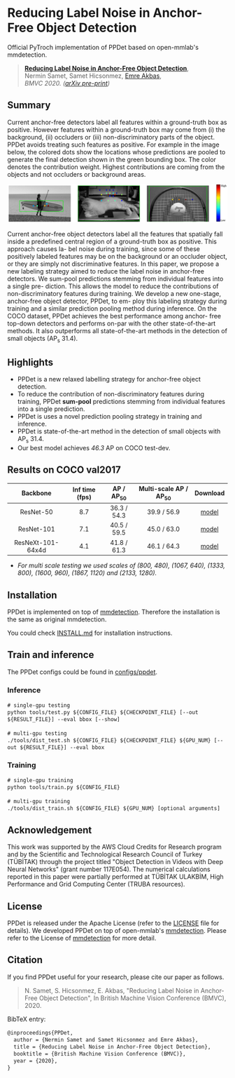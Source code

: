 # Reducing Label Noise in Anchor-Free Object Detection

Official PyTroch implementation of PPDet based on open-mmlab's mmdetection.

> [**Reducing Label Noise in Anchor-Free Object Detection**](https://arxiv.org/abs/2007.02355),            
> Nermin Samet, Samet Hicsonmez, [Emre Akbas](http://user.ceng.metu.edu.tr/~emre/),        
> *BMVC 2020. ([arXiv pre-print](https://arxiv.org/abs/2007.02355))*        

## Summary
Current anchor-free detectors label all features within a ground-truth box as positive. However features within a ground-truth box may come from (i) the background, (ii) occluders or (iii) non-discriminatory parts of the object. PPDet avoids treating such features as positive. For example in the image below, the colored dots show the locations whose predictions are pooled to generate the final detection shown in the green bounding box. The color denotes the contribution weight. Highest contributions are coming from the objects and not occluders or background areas.

<img src="demo/ppdet.png" width="600">

Current anchor-free object detectors label all the features that spatially fall inside a predefined central region of a ground-truth box as positive. This approach causes la- bel noise during training, since some of these positively labeled features may be on the background or an occluder object, or they are simply not discriminative features. In this paper, we propose a new labeling strategy aimed to reduce the label noise in anchor-free detectors. We sum-pool predictions stemming from individual features into a single pre- diction. This allows the model to reduce the contributions of non-discriminatory features during training. We develop a new one-stage, anchor-free object detector, PPDet, to em- ploy this labeling strategy during training and a similar prediction pooling method during inference. On the COCO dataset, PPDet achieves the best performance among anchor- free top-down detectors and performs on-par with the other state-of-the-art methods. It also outperforms all state-of-the-art methods in the detection of small objects (AP<sub>s</sub> 31.4).

## Highlights
- PPDet is a new relaxed labelling strategy for anchor-free object detection.
- To reduce the contribution of non-discriminatory features during training, PPDet **sum-pool** predictions stemming from individual features into a single prediction.
- PPDet is uses a novel prediction pooling strategy in training and inference.
- PPDet is state-of-the-art method in the detection of small objects with AP<sub>s</sub> 31.4.
- Our best model achieves *46.3* AP on COCO test-dev.

## Results on COCO val2017
| Backbone  | Inf time (fps) | AP / AP<sub>50</sub> | Multi-scale AP / AP<sub>50</sub>| Download |
|:---------:|:---------------:|:------:|:------:|:--------:|
| ResNet-50  | 8.7           | 36.3 / 54.3   | 39.9 / 56.9  | [model](https://drive.google.com/file/d/1z29WWEyF3_fcUYNZ4sluP_sRd95dJATL/view?usp=sharing) |
| ResNet-101 |      7.1          | 40.5 / 59.5   | 45.0 / 63.0   | [model](https://drive.google.com/file/d/1a2K4rUE7S9Bck2vqK7KENVq0cB1qI2Dv/view?usp=sharing) |
| ResNeXt-101-64x4d |   4.1      | 41.8 / 61.3   | 46.1 /  64.3  | [model](https://drive.google.com/file/d/1a58emT4Gw2ORdcF0MPVLJbx6JrkmJmxM/view?usp=sharing) |


- *For multi scale testing we used scales of (800, 480), (1067, 640), (1333, 800), (1600, 960), (1867, 1120) and (2133, 1280).*

## Installation
PPDet is implemented on top of [mmdetection](https://github.com/open-mmlab/mmdetection). Therefore the installation is the same as original mmdetection.

You could check [INSTALL.md](INSTALL.md) for installation instructions.


## Train and inference
The PPDet configs could be found in [configs/ppdet](configs/ppdet).

### Inference
    # single-gpu testing
    python tools/test.py ${CONFIG_FILE} ${CHECKPOINT_FILE} [--out ${RESULT_FILE}] --eval bbox [--show]

    # multi-gpu testing
    ./tools/dist_test.sh ${CONFIG_FILE} ${CHECKPOINT_FILE} ${GPU_NUM} [--out ${RESULT_FILE}] --eval bbox

### Training
    # single-gpu training
    python tools/train.py ${CONFIG_FILE}

    # multi-gpu training
    ./tools/dist_train.sh ${CONFIG_FILE} ${GPU_NUM} [optional arguments]

## Acknowledgement

This work was supported by the AWS Cloud Credits for Research program and by the Scientific and Technological Research Council of Turkey (TÜBİTAK) through the project titled "Object Detection in Videos with Deep Neural Networks" (grant number 117E054). The numerical calculations reported in this paper were partially performed at TÜBİTAK ULAKBİM,  High Performance and Grid Computing Center (TRUBA resources).

## License

PPDet is released under the Apache License (refer to the [LICENSE](LICENSE) file for details). We developed PPDet on top of open-mmlab's [mmdetection](https://github.com/open-mmlab/mmdetection). Please refer to the License of [mmdetection](https://github.com/open-mmlab/mmdetection) for more detail.

## Citation

If you find PPDet useful for your research, please cite our paper as follows.

> N. Samet, S. Hicsonmez, E. Akbas, "Reducing Label Noise in Anchor-Free Object Detection",
> In British Machine Vision Conference (BMVC), 2020.

BibTeX entry:
```
@inproceedings{PPDet,
  author = {Nermin Samet and Samet Hicsonmez and Emre Akbas},
  title = {Reducing Label Noise in Anchor-Free Object Detection},
  booktitle = {British Machine Vision Conference (BMVC)},
  year = {2020},
}
```
